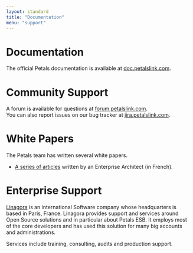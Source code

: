 ```yaml
---
layout: standard
title: "Documentation"
menu: "support"
---
```


# Documentation

The official Petals documentation is available at [doc.petalslink.com](https://doc.petalslink.com "Official documentation of Petals suite").


# Community Support

A forum is available for questions at [forum.petalslink.com](http://forum.petalslink.com).  
You can also report issues on our bug tracker at [jira.petalslink.com](https://jira.petalslink.com).


# White Papers

The Petals team has written several white papers.

* [A series of articles](https://blog.linagora.com/vision-des-esbs-par-un-architecte-dentreprise-ou-ce-que-devraient-etre-les-esbs/) written by an Enterprise Architect (in French).


# Enterprise Support

[Linagora](http://www.linagora.com) is an international Software company whose headquarters is based in Paris, France.
Linagora provides support and services around Open Source solutions and in particular about Petals ESB.
It employs most of the core developers and has used this solution for many big accounts and administrations.

Services include training, consulting, audits and production support.

